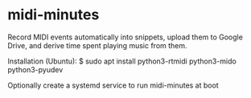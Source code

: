 # midi-minutes
Record MIDI events automatically into snippets, upload them to Google Drive, and derive time spent playing music from them.

Installation (Ubuntu):
$ sudo apt install python3-rtmidi python3-mido python3-pyudev

Optionally create a systemd service to run midi-minutes at boot
